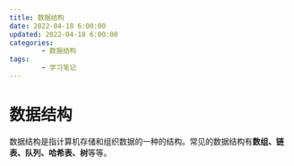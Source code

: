 ```yaml
---
title: 数据结构
date: 2022-04-18 6:00:00
updated: 2022-04-18 6:00:00
categories:
        - 数据结构
tags:
        - 学习笔记
---
```


# 数据结构

数据结构是指计算机存储和组织数据的一种的结构。常见的数据结构有**数组、链表、队列、哈希表、树**等等。